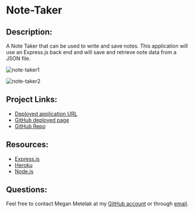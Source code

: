 # Note-Taker
## Description:
A Note Taker that can be used to write and save notes. This application will use an Express.js back end and will save and retrieve note data from a JSON file.

![note-taker1](https://user-images.githubusercontent.com/94068596/153215982-ce188d31-4cb1-46c2-8b1b-f9f61968b7fe.jpg)

![note-taker2](https://user-images.githubusercontent.com/94068596/153216043-7218a840-d1d0-417d-8e04-31de1331073e.jpg)

## Project Links:
* [Deployed application URL](https://post-note.herokuapp.com/)
* [GitHub deployed page](https://git.heroku.com/post-note.git)
* [GitHub Repo](https://github.com/Metelak/Post-Note)

## Resources:
* [Express.js](https://www.npmjs.com/package/express)
* [Heroku](https://id.heroku.com/login)
* [Node.js](https://nodejs.dev/learn/the-package-json-guide)

## Questions:
Feel free to contact Megan Metelak at my [GitHub account](https://github.com/Metelak) or through [email](megan.metelak@gmail.com).